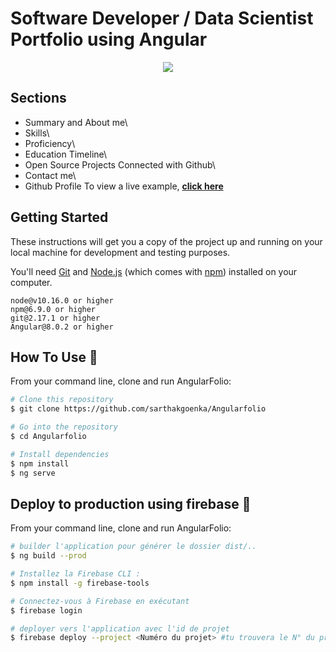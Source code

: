 # Software Developer / Data Scientist Portfolio using Angular 

<p align="center"> 
  <kbd>
<img src="./src/assets/images/video.gif"></img>
  </kbd>
</p>


## Sections 
- Summary and About me\
- Skills\
- Proficiency\
- Education Timeline\
- Open Source Projects Connected with Github\
- Contact me\
- Github Profile
To view a live example, **[click here](https://sarthak-agrawal.me/)**

## Getting Started 
These instructions will get you a copy of the project up and running on your local machine for development and testing purposes.

You'll need [Git](https://git-scm.com) and [Node.js](https://nodejs.org/en/download/) (which comes with [npm](http://npmjs.com)) installed on your computer.

```
node@v10.16.0 or higher
npm@6.9.0 or higher
git@2.17.1 or higher
Angular@8.0.2 or higher
```


## How To Use 🔧

From your command line, clone and run AngularFolio:
```bash
# Clone this repository
$ git clone https://github.com/sarthakgoenka/Angularfolio

# Go into the repository
$ cd Angularfolio

# Install dependencies
$ npm install
$ ng serve
```

## Deploy to production using firebase 🔧

From your command line, clone and run AngularFolio:
```bash
# builder l'application pour générer le dossier dist/..
$ ng build --prod

# Installez la Firebase CLI :
$ npm install -g firebase-tools

# Connectez-vous à Firebase en exécutant
$ firebase login

# deployer vers l'application avec l'id de projet
$ firebase deploy --project <Numéro du projet> #tu trouvera le N° du projet dans les paramètres généreaux du projet dans firebase
```
